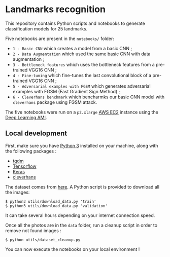 # Landmarks recognition

This repository contains Python scripts and notebooks to generate classification models for 25 landmarks.

Five notebooks are present in the `notebooks/` folder:
* `1 - Basic CNN` which creates a model from a basic CNN ;
* `2 - Data Augmentation` which used the same basic CNN with data augmentation ;
* `3 - Bottleneck features` which uses the bottleneck features from a pre-trained VGG16 CNN ;
* `4 - Fine-tuning` which fine-tunes the last convolutional block of a pre-trained VGG16 CNN ;
* `5 - Adversarial examples with FGSM` which generates adversarial examples with FGSM (Fast Gradient Sign Method) ;
* `6 - Cleverhans benchmark` which bencharmks our basic CNN model with `cleverhans` package using FGSM attack.

The five notebooks were run on a `p2.xlarge` [AWS EC2](https://aws.amazon.com/ec2/) instance using the [Deep Learning AMI](https://aws.amazon.com/marketplace/pp/B06VSPXKDX).

## Local development

First, make sure you have [Python 3](https://www.python.org/downloads/) installed on your machine, along with the following packages :
- [tqdm](https://github.com/tqdm/tqdm)
- [Tensorflow](https://www.tensorflow.org/install/)
- [Keras](https://keras.io/#installation)
- [cleverhans](https://github.com/tensorflow/cleverhans)

The dataset comes from [here](http://landmark3d.codeplex.com).
A Python script is provided to download all the images:

```
$ python3 utils/download_data.py 'train'
$ python3 utils/download_data.py 'validation'
```

It can take several hours depending on your internet connection speed.

Once all the photos are in the `data` folder, run a cleanup script in order to remove not found images :
```
$ python utils/dataset_cleanup.py
```

You can now execute the notebooks on your local environment !
